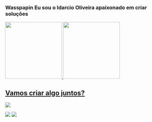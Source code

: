 ### Wasspapin Eu sou o Idarcio Oliveira apaixonado em criar soluções 

 <div>
  <a href="https://github.com/idarciooliveira">
  <img height="180em" src="https://github-readme-stats.vercel.app/api?username=idarciooliveira&show_icons=true&theme=dracula&include_all_commits=true&count_private=true"/>
  <img height="180em" src="https://github-readme-stats.vercel.app/api/top-langs/?username=idarciooliveira&layout=compact&langs_count=7&theme=dracula"/>
</div>
  

  
</div>
  
   ##

  ## Vamos criar algo juntos?
 
  <div> 

   
  <a href="https://instagram.com/idarciooliveira" target="_blank"><img src="https://img.shields.io/badge/-Instagram-%23E4405F?style=for-the-badge&logo=instagram&logoColor=white" target="_blank"></a>

  <a href = "mailto:idarciooliveira@gmail.com"><img src="https://img.shields.io/badge/-Gmail-%23333?style=for-the-badge&logo=gmail&logoColor=white" target="_blank"></a>
  <a href="https://www.linkedin.com/idarciooliveira" target="_blank"><img src="https://img.shields.io/badge/-LinkedIn-%230077B5?style=for-the-badge&logo=linkedin&logoColor=white" target="_blank"></a> 
 

 
</div>
